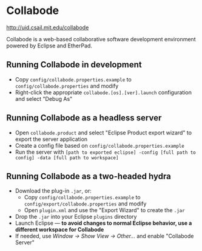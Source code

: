 Collabode
=========

http://uid.csail.mit.edu/collabode

Collabode is a web-based collaborative software development environment
powered by Eclipse and EtherPad.


Running Collabode in development
--------------------------------

 * Copy ```config/collabode.properties.example``` to
   ```config/collabode.properties``` and modify
 * Right-click the appropriate ```collabode.[os].[ver].launch```
   configuration and select "Debug As"


Running Collabode as a headless server
--------------------------------------

 * Open ```collabode.product``` and select "Eclipse Product export wizard"
   to export the server application
 * Create a config file based on ```config/collabode.properties.example```
 * Run the server with ```[path to exported eclipse] -config [full path to
   config] -data [full path to workspace]```


Running Collabode as a two-headed hydra
---------------------------------------

 * Download the plug-in ```.jar```, or:
   * Copy ```config/collabode.properties.example``` to
     ```config/export/collabode.properties``` and modify
   * Open ```plugin.xml``` and use the "Export Wizard" to create the
     ```.jar```
 * Drop the ```.jar``` into your Eclipse ```plugins``` directory
 * Launch Eclipse &mdash; **to avoid changes to normal Eclipse behavior, use a
   different workspace for Collabode**
 * If needed, use *Window &rarr; Show View &rarr; Other...* and enable
   "Collabode Server"
